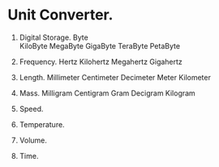 # Unit Converter.

1. Digital Storage.
   Byte     
   KiloByte 
   MegaByte 
   GigaByte 
   TeraByte 
   PetaByte
   
2. Frequency.
   Hertz
   Kilohertz
   Megahertz
   Gigahertz

3. Length.
   Millimeter
   Centimeter
   Decimeter
   Meter
   Kilometer
   
4. Mass.
   Milligram
   Centigram
   Gram
   Decigram
   Kilogram
   
5. Speed.
6. Temperature.
7. Volume.
8. Time.
